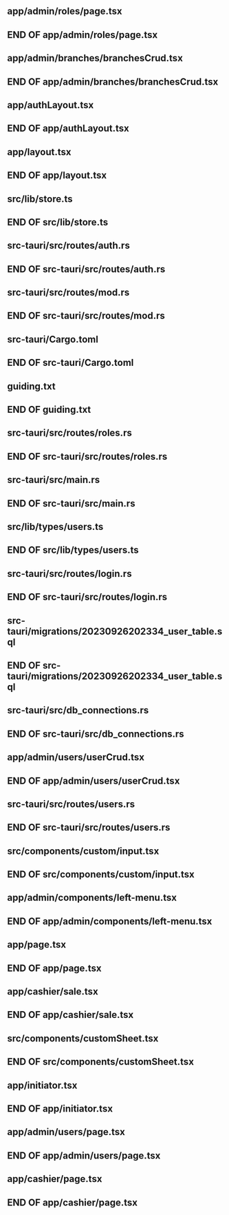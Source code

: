 ## app/admin/roles/page.tsx
## END OF app/admin/roles/page.tsx
## app/admin/branches/branchesCrud.tsx
## END OF app/admin/branches/branchesCrud.tsx
## app/authLayout.tsx
## END OF app/authLayout.tsx
## app/layout.tsx
## END OF app/layout.tsx
## src/lib/store.ts
## END OF src/lib/store.ts
## src-tauri/src/routes/auth.rs
## END OF src-tauri/src/routes/auth.rs
## src-tauri/src/routes/mod.rs
## END OF src-tauri/src/routes/mod.rs
## src-tauri/Cargo.toml
## END OF src-tauri/Cargo.toml
## guiding.txt
## END OF guiding.txt
## src-tauri/src/routes/roles.rs
## END OF src-tauri/src/routes/roles.rs
## src-tauri/src/main.rs
## END OF src-tauri/src/main.rs
## src/lib/types/users.ts
## END OF src/lib/types/users.ts
## src-tauri/src/routes/login.rs
## END OF src-tauri/src/routes/login.rs
## src-tauri/migrations/20230926202334_user_table.sql
## END OF src-tauri/migrations/20230926202334_user_table.sql
## src-tauri/src/db_connections.rs
## END OF src-tauri/src/db_connections.rs
## app/admin/users/userCrud.tsx
## END OF app/admin/users/userCrud.tsx
## src-tauri/src/routes/users.rs
## END OF src-tauri/src/routes/users.rs
## src/components/custom/input.tsx
## END OF src/components/custom/input.tsx
## app/admin/components/left-menu.tsx
## END OF app/admin/components/left-menu.tsx
## app/page.tsx
## END OF app/page.tsx


## app/cashier/sale.tsx
## END OF app/cashier/sale.tsx
## src/components/customSheet.tsx
## END OF src/components/customSheet.tsx
## app/initiator.tsx
## END OF app/initiator.tsx
## app/admin/users/page.tsx
## END OF app/admin/users/page.tsx

## app/cashier/page.tsx

## END OF app/cashier/page.tsx
